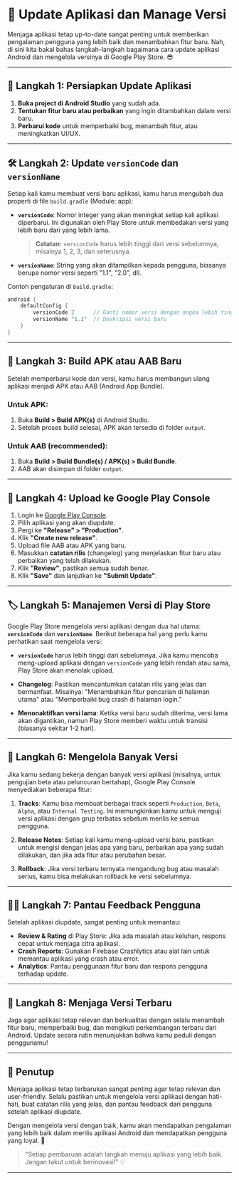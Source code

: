 # 🔄 Update Aplikasi dan Manage Versi

Menjaga aplikasi tetap up-to-date sangat penting untuk memberikan pengalaman pengguna yang lebih baik dan menambahkan fitur baru. Nah, di sini kita bakal bahas langkah-langkah bagaimana cara update aplikasi Android dan mengelola versinya di Google Play Store. 😎

---

## 🚀 Langkah 1: Persiapkan Update Aplikasi

1. **Buka project di Android Studio** yang sudah ada.
2. **Tentukan fitur baru atau perbaikan** yang ingin ditambahkan dalam versi baru.
3. **Perbarui kode** untuk memperbaiki bug, menambah fitur, atau meningkatkan UI/UX.

---

## 🛠️ Langkah 2: Update `versionCode` dan `versionName`

Setiap kali kamu membuat versi baru aplikasi, kamu harus mengubah dua properti di file `build.gradle` (Module: app):

- **`versionCode`**: Nomor integer yang akan meningkat setiap kali aplikasi diperbarui. Ini digunakan oleh Play Store untuk membedakan versi yang lebih baru dari yang lebih lama.
  
  > **Catatan:** `versionCode` harus lebih tinggi dari versi sebelumnya, misalnya 1, 2, 3, dan seterusnya.

- **`versionName`**: String yang akan ditampilkan kepada pengguna, biasanya berupa nomor versi seperti "1.1", "2.0", dll.

Contoh pengaturan di `build.gradle`:

```gradle
android {
    defaultConfig {
        versionCode 2      // Ganti nomor versi dengan angka lebih tinggi
        versionName "1.1"  // Deskripsi versi baru
    }
}
```

---

## 🔧 Langkah 3: Build APK atau AAB Baru

Setelah memperbarui kode dan versi, kamu harus membangun ulang aplikasi menjadi APK atau AAB (Android App Bundle).

### Untuk APK:

1. Buka **Build > Build APK(s)** di Android Studio.
2. Setelah proses build selesai, APK akan tersedia di folder `output`.

### Untuk AAB (recommended):

1. Buka **Build > Build Bundle(s) / APK(s) > Build Bundle**.
2. AAB akan disimpan di folder `output`.

---

## 🏁 Langkah 4: Upload ke Google Play Console

1. Login ke [Google Play Console](https://play.google.com/console).
2. Pilih aplikasi yang akan diupdate.
3. Pergi ke **"Release" > "Production"**.
4. Klik **"Create new release"**.
5. Upload file AAB atau APK yang baru.
6. Masukkan **catatan rilis** (changelog) yang menjelaskan fitur baru atau perbaikan yang telah dilakukan.
7. Klik **"Review"**, pastikan semua sudah benar.
8. Klik **"Save"** dan lanjutkan ke **"Submit Update"**.

---

## 🏷️ Langkah 5: Manajemen Versi di Play Store

Google Play Store mengelola versi aplikasi dengan dua hal utama: **`versionCode`** dan **`versionName`**. Berikut beberapa hal yang perlu kamu perhatikan saat mengelola versi:

- **`versionCode`** harus lebih tinggi dari sebelumnya. Jika kamu mencoba meng-upload aplikasi dengan `versionCode` yang lebih rendah atau sama, Play Store akan menolak upload.
  
- **Changelog**: Pastikan mencantumkan catatan rilis yang jelas dan bermanfaat. Misalnya: "Menambahkan fitur pencarian di halaman utama" atau "Memperbaiki bug crash di halaman login."

- **Menonaktifkan versi lama**: Ketika versi baru sudah diterima, versi lama akan digantikan, namun Play Store memberi waktu untuk transisi (biasanya sekitar 1-2 hari).

---

## 🔄 Langkah 6: Mengelola Banyak Versi

Jika kamu sedang bekerja dengan banyak versi aplikasi (misalnya, untuk pengujian beta atau peluncuran bertahap), Google Play Console menyediakan beberapa fitur:

1. **Tracks**: Kamu bisa membuat berbagai track seperti `Production`, `Beta`, `Alpha`, atau `Internal Testing`. Ini memungkinkan kamu untuk menguji versi aplikasi dengan grup terbatas sebelum merilis ke semua pengguna.
   
2. **Release Notes**: Setiap kali kamu meng-upload versi baru, pastikan untuk mengisi dengan jelas apa yang baru, perbaikan apa yang sudah dilakukan, dan jika ada fitur atau perubahan besar.

3. **Rollback**: Jika versi terbaru ternyata mengandung bug atau masalah serius, kamu bisa melakukan rollback ke versi sebelumnya.

---

## 🧑‍🔧 Langkah 7: Pantau Feedback Pengguna

Setelah aplikasi diupdate, sangat penting untuk memantau:

- **Review & Rating** di Play Store: Jika ada masalah atau keluhan, respons cepat untuk menjaga citra aplikasi.
- **Crash Reports**: Gunakan Firebase Crashlytics atau alat lain untuk memantau aplikasi yang crash atau error.
- **Analytics**: Pantau penggunaan fitur baru dan respons pengguna terhadap update.

---

## 📅 Langkah 8: Menjaga Versi Terbaru

Jaga agar aplikasi tetap relevan dan berkualitas dengan selalu menambah fitur baru, memperbaiki bug, dan mengikuti perkembangan terbaru dari Android. Update secara rutin menunjukkan bahwa kamu peduli dengan penggunamu!

---

## 🎉 Penutup

Menjaga aplikasi tetap terbarukan sangat penting agar tetap relevan dan user-friendly. Selalu pastikan untuk mengelola versi aplikasi dengan hati-hati, buat catatan rilis yang jelas, dan pantau feedback dari pengguna setelah aplikasi diupdate.

Dengan mengelola versi dengan baik, kamu akan mendapatkan pengalaman yang lebih baik dalam merilis aplikasi Android dan mendapatkan pengguna yang loyal. 🚀

> "Setiap pembaruan adalah langkah menuju aplikasi yang lebih baik. Jangan takut untuk berinovasi!" 💡

--- 
